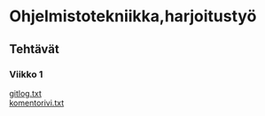 # Ohjelmistotekniikka,harjoitustyö  
## Tehtävät
### Viikko 1
[gitlog.txt](https://github.com/eerolasi/ot-harjoitustyo/blob/master/laskarit/viikko1/gitlog.txt)  
[komentorivi.txt](https://github.com/eerolasi/ot-harjoitustyo/blob/master/laskarit/viikko1/komentorivi.txt)

